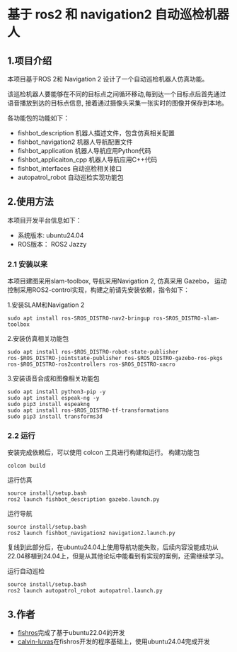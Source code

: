 # 基于 ros2 和 navigation2 自动巡检机器人
## 1.项目介绍
本项目基于ROS 2和 Navigation 2 设计了一个自动巡检机器人仿真功能。

该巡检机器人要能够在不同的目标点之间循环移动,每到达一个目标点后首先通过语音播放到达的目标点信息, 接着通过摄像头采集一张实时的图像并保存到本地。

各功能包的功能如下：
- fishbot_description 机器人描述文件，包含仿真相关配置
- fishbot_navigation2 机器人导航配置文件
- fishbot_application 机器人导航应用Python代码
- fishbot_applicaiton_cpp 机器人导航应用C++代码
- fishbot_interfaces 自动巡检相关接口
- autopatrol_robot 自动巡检实现功能包

## 2.使用方法
本项目开发平台信息如下：
- 系统版本: ubuntu24.04
- ROS版本： ROS2 Jazzy

### 2.1 安装以来

本项目建图采用slam-toolbox, 导航采用Navigation 2, 仿真采用 Gazebo， 运动控制采用ROS2-control实现，构建之前请先安装依赖，指令如下：

1.安装SLAM和Navigation 2
```
sudo apt install ros-SROS_DISTRO-nav2-bringup ros-SROS_DISTRO-slam-toolbox  
```

2.安装仿真相关功能包
```
sudo apt install ros-$ROS_DISTRO-robot-state-publisher ros-$ROS_DISTRO-jointstate-publisher ros-$ROS_DISTRO-gazebo-ros-pkgs ros-$ROS_DISTRO-ros2controllers ros-$ROS_DISTRO-xacro  
```
3.安装语音合成和图像相关功能包
```
sudo apt install python3-pip -y
sudo apt install espeak-ng -y
sudo pip3 install espeakng
sudo apt install ros-$ROS_DISTRO-tf-transformations
sudo pip3 install transforms3d
```
### 2.2 运行
安装完成依赖后，可以使用 colcon 工具进行构建和运行。
构建功能包
```
colcon build
```
运行仿真
```
source install/setup.bash
ros2 launch fishbot_description gazebo.launch.py
```
运行导航
```
source install/setup.bash
ros2 launch fishbot_navigation2 navigation2.launch.py
```
复线到此部分后，在ubuntu24.04上使用导航功能失败，后续内容没能成功从22.04移植到24.04上，但是从其他论坛中能看到有实现的案例，还需继续学习。

运行自动巡检
```
source install/setup.bash
ros2 launch autopatrol_robot autopatrol.launch.py
```
## 3.作者
- [fishros](https://github.com/fishros)完成了基于ubuntu22.04的开发
- [calvin-luvas](https://github.com/Lukas-Calvin)在fishros开发的程序基础上，使用ubuntu24.04完成开发
